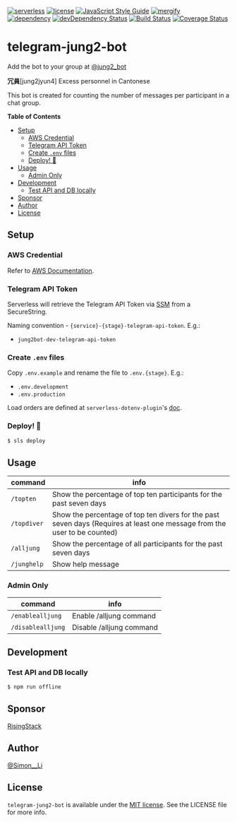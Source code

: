 [![serverless](http://public.serverless.com/badges/v3.svg)](https://www.serverless.com)
[![license](https://img.shields.io/badge/license-MIT-blue.svg)](https://img.shields.io/badge/license-MIT-blue.svg)
[![JavaScript Style Guide](https://img.shields.io/badge/code_style-standard-brightgreen.svg)](https://standardjs.com)
[![mergify](https://img.shields.io/endpoint.svg?url=https://gh.mergify.io/badges/siutsin/telegram-jung2-bot&style=flat)](https://mergify.io)
<br>
[![dependency](https://david-dm.org/siutsin/telegram-jung2-bot.svg)](https://david-dm.org/siutsin/telegram-jung2-bot.svg)
[![devDependency Status](https://david-dm.org/siutsin/telegram-jung2-bot/dev-status.svg)](https://david-dm.org/siutsin/telegram-jung2-bot#info=devDependencies)
[![Build Status](https://travis-ci.org/siutsin/telegram-jung2-bot.svg?branch=master)](https://travis-ci.org/siutsin/telegram-jung2-bot)
[![Coverage Status](https://coveralls.io/repos/github/siutsin/telegram-jung2-bot/badge.svg)](https://coveralls.io/github/siutsin/telegram-jung2-bot)

# telegram-jung2-bot

Add the bot to your group at [@jung2_bot](https://bit.ly/github-jung2bot)

<b>冗員</b>[jung2jyun4] Excess personnel in Cantonese

This bot is created for counting the number of messages per participant in a chat group.

<!-- START doctoc generated TOC please keep comment here to allow auto update -->
<!-- DON'T EDIT THIS SECTION, INSTEAD RE-RUN doctoc TO UPDATE -->
**Table of Contents**

- [Setup](#setup)
  - [AWS Credential](#aws-credential)
  - [Telegram API Token](#telegram-api-token)
  - [Create `.env` files](#create-env-files)
  - [Deploy! 🚀](#deploy-)
- [Usage](#usage)
  - [Admin Only](#admin-only)
- [Development](#development)
  - [Test API and DB locally](#test-api-and-db-locally)
- [Sponsor](#sponsor)
- [Author](#author)
- [License](#license)

<!-- END doctoc generated TOC please keep comment here to allow auto update -->

## Setup

### AWS Credential

Refer to [AWS Documentation](https://docs.aws.amazon.com/cli/latest/userguide/cli-configure-files.html).

### Telegram API Token

Serverless will retrieve the Telegram API Token via [SSM](https://docs.aws.amazon.com/systems-manager/latest/userguide/systems-manager-paramstore.html) from a SecureString.

Naming convention - `{service}-{stage}-telegram-api-token`. E.g.:

- `jung2bot-dev-telegram-api-token`

### Create `.env` files

Copy `.env.example` and rename the file to `.env.{stage}`. E.g.:

- `.env.development`
- `.env.production`

Load orders are defined at `serverless-dotenv-plugin`'s [doc](https://github.com/colynb/serverless-dotenv-plugin#automatic-env-file-name-resolution).

### Deploy! 🚀

```bash
$ sls deploy
```

## Usage

|command|info|
|---|---|
|`/topten`|Show the percentage of top ten participants for the past seven days|
|`/topdiver`|Show the percentage of top ten divers for the past seven days (Requires at least one message from the user to be counted)|
|`/alljung`|Show the percentage of all participants for the past seven days|
|`/junghelp`|Show help message|

### Admin Only
|command|info|
|---|---|
|`/enablealljung`|Enable /alljung command|
|`/disablealljung`|Disable /alljung command|

## Development

### Test API and DB locally

```bash
$ npm run offline
```

## Sponsor

[RisingStack](https://trace.risingstack.com?utm_source=github&utm_medium=sponsored&utm_content=siutsin/telegram-jung2-bot)

## Author

[@Simon__Li](https://bit.ly/github-twitter)

## License

`telegram-jung2-bot` is available under the [MIT license](https://siutsin.mit-license.org). See the LICENSE file for more info.
